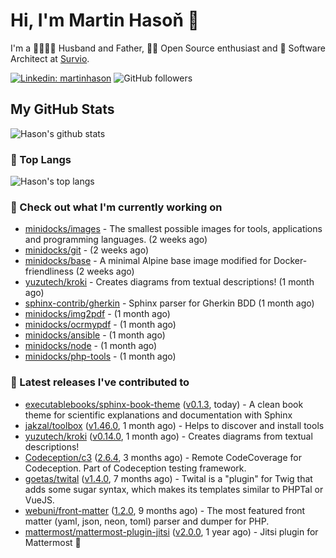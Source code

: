 # Hi, I'm Martin Hasoň 👋

I'm a 👨‍👩‍👧‍👦 Husband and Father, 🧑‍💻 Open Source enthusiast and 📐 Software Architect at [Survio](https://www.survio.com).

[![Linkedin: martinhason](https://img.shields.io/badge/-Martin%20Hasoň-blue?style=flat-square&logo=Linkedin&logoColor=white&link=https://www.linkedin.com/in/martinhason/)](https://www.linkedin.com/in/martinhason/)
![GitHub followers](https://img.shields.io/github/followers/hason?label=Follow&style=social)


## My GitHub Stats
![Hason's github stats](https://github-readme-stats.vercel.app/api?username=hason&show_icons=true&include_all_commits=true&theme=dracula&hide_border=true&hide_title=true)

### 💾 Top Langs
![Hason's top langs](https://github-readme-stats.vercel.app/api/top-langs/?username=hason&layout=compact&theme=dracula&hide_border=true&hide_title=true)

### 👷 Check out what I'm currently working on

- [minidocks/images](https://github.com/minidocks/images) - The smallest possible images for tools, applications and programming languages. (2 weeks ago)
- [minidocks/git](https://github.com/minidocks/git) -  (2 weeks ago)
- [minidocks/base](https://github.com/minidocks/base) - A minimal Alpine base image modified for Docker-friendliness (2 weeks ago)
- [yuzutech/kroki](https://github.com/yuzutech/kroki) - Creates diagrams from textual descriptions! (1 month ago)
- [sphinx-contrib/gherkin](https://github.com/sphinx-contrib/gherkin) - Sphinx parser for Gherkin BDD (1 month ago)
- [minidocks/img2pdf](https://github.com/minidocks/img2pdf) -  (1 month ago)
- [minidocks/ocrmypdf](https://github.com/minidocks/ocrmypdf) -  (1 month ago)
- [minidocks/ansible](https://github.com/minidocks/ansible) -  (1 month ago)
- [minidocks/node](https://github.com/minidocks/node) -  (1 month ago)
- [minidocks/php-tools](https://github.com/minidocks/php-tools) -  (1 month ago)

### 🔭 Latest releases I've contributed to

- [executablebooks/sphinx-book-theme](https://github.com/executablebooks/sphinx-book-theme) ([v0.1.3](https://github.com/executablebooks/sphinx-book-theme/releases/tag/v0.1.3), today) - A clean book theme for scientific explanations and documentation with Sphinx
- [jakzal/toolbox](https://github.com/jakzal/toolbox) ([v1.46.0](https://github.com/jakzal/toolbox/releases/tag/v1.46.0), 1 month ago) - Helps to discover and install tools
- [yuzutech/kroki](https://github.com/yuzutech/kroki) ([v0.14.0](https://github.com/yuzutech/kroki/releases/tag/v0.14.0), 1 month ago) - Creates diagrams from textual descriptions!
- [Codeception/c3](https://github.com/Codeception/c3) ([2.6.4](https://github.com/Codeception/c3/releases/tag/2.6.4), 3 months ago) - Remote CodeCoverage for Codeception. Part of Codeception testing framework.
- [goetas/twital](https://github.com/goetas/twital) ([v1.4.0](https://github.com/goetas/twital/releases/tag/v1.4.0), 7 months ago) - Twital is a &#34;plugin&#34; for Twig that adds some sugar syntax, which makes its templates similar to PHPTal or VueJS.
- [webuni/front-matter](https://github.com/webuni/front-matter) ([1.2.0](https://github.com/webuni/front-matter/releases/tag/1.2.0), 9 months ago) - The most featured front matter (yaml, json, neon, toml) parser and dumper for PHP.
- [mattermost/mattermost-plugin-jitsi](https://github.com/mattermost/mattermost-plugin-jitsi) ([v2.0.0](https://github.com/mattermost/mattermost-plugin-jitsi/releases/tag/v2.0.0), 1 year ago) - Jitsi plugin for Mattermost :electric_plug:
